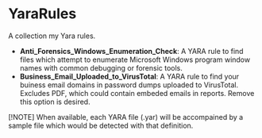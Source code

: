# YaraRules
 
A collection my Yara rules.


- **Anti_Forensics_Windows_Enumeration_Check**: A YARA rule to find files which attempt to enumerate Microsoft Windows program window names with common debugging or forensic tools.
- **Business_Email_Uploaded_to_VirusTotal**: A YARA rule to find your buiness email domains in password dumps uploaded to VirusTotal. Excludes PDF, which could contain embeded emails in reports. Remove this option is desired.

[!NOTE]
When available, each YARA file (.yar) will be accompained by a sample file which would be detected with that definition.